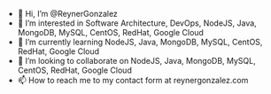 - 👋 Hi, I’m @ReynerGonzalez
- 👀 I’m interested in Software Architecture, DevOps, NodeJS, Java, MongoDB, MySQL, CentOS, RedHat, Google Cloud
- 🌱 I’m currently learning NodeJS, Java, MongoDB, MySQL, CentOS, RedHat, Google Cloud
- 💞️ I’m looking to collaborate on NodeJS, Java, MongoDB, MySQL, CentOS, RedHat, Google Cloud
- 📫 How to reach me to my contact form at reynergonzalez.com

<!---
ReynerGonzalez/ReynerGonzalez is a ✨ special ✨ repository because its `README.md` (this file) appears on your GitHub profile.
You can click the Preview link to take a look at your changes.
--->
